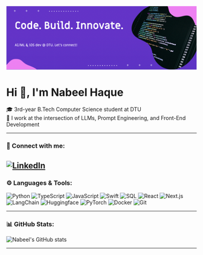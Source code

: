
![Banner](./assets/banner.png)

# Hi 👋, I'm Nabeel Haque

🎓 3rd-year B.Tech Computer Science student at DTU  
🧠 I work at the intersection of LLMs, Prompt Engineering, and Front-End Development  

---
### 🔗 Connect with me:
[![LinkedIn](https://img.shields.io/badge/LinkedIn-blue?style=flat&logo=linkedin)](https://www.linkedin.com/in/tmnabeel)
---


### ⚙️ Languages & Tools:
![Python](https://img.shields.io/badge/-Python-3776AB?logo=python)
![TypeScript](https://img.shields.io/badge/-TypeScript-3178C6?logo=typescript)
![JavaScript](https://img.shields.io/badge/-JavaScript-F7DF1E?logo=javascript&logoColor=black)
![Swift](https://img.shields.io/badge/-Swift-FA7343?logo=swift)
![SQL](https://img.shields.io/badge/-SQL-4479A1?logo=mysql)
![React](https://img.shields.io/badge/-React-61DAFB?logo=react)
![Next.js](https://img.shields.io/badge/-Next.js-000000?logo=next.js)
![LangChain](https://img.shields.io/badge/-LangChain-00FFAA)
![Huggingface](https://img.shields.io/badge/-Huggingface-FFCC00?logo=huggingface)
![PyTorch](https://img.shields.io/badge/-PyTorch-EE4C2C?logo=pytorch)
![Docker](https://img.shields.io/badge/-Docker-2496ED?logo=docker)
![Git](https://img.shields.io/badge/-Git-F05032?logo=git)


---

### 📊 GitHub Stats:
![Nabeel's GitHub stats](https://github-readme-stats.vercel.app/api?username=tmnabeel30&show_icons=true&theme=tokyonight&hide_title=true)

---


